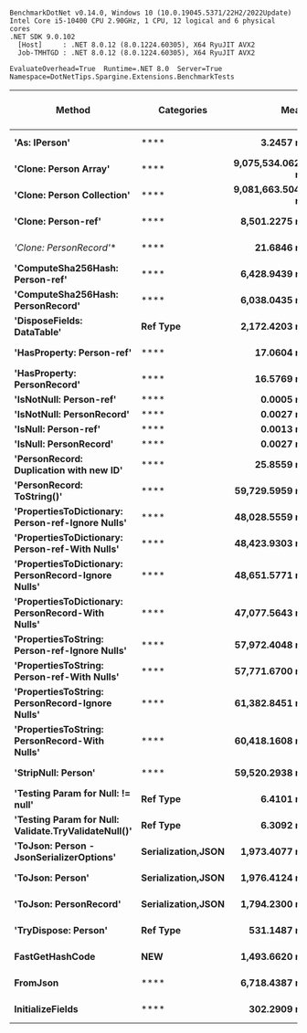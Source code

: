 ```

BenchmarkDotNet v0.14.0, Windows 10 (10.0.19045.5371/22H2/2022Update)
Intel Core i5-10400 CPU 2.90GHz, 1 CPU, 12 logical and 6 physical cores
.NET SDK 9.0.102
  [Host]     : .NET 8.0.12 (8.0.1224.60305), X64 RyuJIT AVX2
  Job-TMHTGD : .NET 8.0.12 (8.0.1224.60305), X64 RyuJIT AVX2

EvaluateOverhead=True  Runtime=.NET 8.0  Server=True  
Namespace=DotNetTips.Spargine.Extensions.BenchmarkTests  

```
| Method                                               | Categories         | Mean              | Error           | StdDev          | StdErr         | Median            | Min               | Q1                | Q3                | Max               | Op/s                | CI99.9% Margin | Iterations | Kurtosis | MValue | Skewness | Rank | LogicalGroup | Baseline | Exceptions | Code Size | Gen0    | Completed Work Items | Lock Contentions | Gen1    | Gen2    | Allocated |
|----------------------------------------------------- |------------------- |------------------:|----------------:|----------------:|---------------:|------------------:|------------------:|------------------:|------------------:|------------------:|--------------------:|---------------:|-----------:|---------:|-------:|---------:|-----:|------------- |--------- |-----------:|----------:|--------:|---------------------:|-----------------:|--------:|--------:|----------:|
| **&#39;As: IPerson&#39;**                                        | ****                   |         **3.2457 ns** |       **0.0365 ns** |       **0.0342 ns** |      **0.0088 ns** |         **3.2567 ns** |         **3.1582 ns** |         **3.2452 ns** |         **3.2609 ns** |         **3.2752 ns** |       **308,099,593.8** |       **7.496 ns** |      **15.00** |    **4.112** |  **2.000** |  **-1.5342** |    **2** | *****            | **No**       |          **-** |     **532 B** |       **-** |                    **-** |                **-** |       **-** |       **-** |         **-** |
| **&#39;Clone: Person Array&#39;**                                | ****                   | **9,075,534.0625 ns** | **139,712.6641 ns** | **130,687.3128 ns** | **33,743.3191 ns** | **9,021,348.4375 ns** | **8,897,879.6875 ns** | **8,981,293.7500 ns** | **9,159,132.0312 ns** | **9,336,415.6250 ns** |               **110.2** | **-16,864.160 ns** |      **15.00** |    **1.902** |  **2.000** |   **0.4095** |   **19** | *****            | **No**       |          **-** |   **3,973 B** | **46.8750** |                    **-** |                **-** | **31.2500** | **31.2500** | **3783631 B** |
| **&#39;Clone: Person Collection&#39;**                           | ****                   | **9,081,663.5045 ns** | **169,637.6479 ns** | **150,379.3563 ns** | **40,190.5735 ns** | **9,024,050.0000 ns** | **8,908,375.0000 ns** | **8,954,716.7969 ns** | **9,170,805.8594 ns** | **9,354,656.2500 ns** |               **110.1** | **-20,088.287 ns** |      **14.00** |    **1.716** |  **2.000** |   **0.5267** |   **19** | *****            | **No**       |          **-** |   **3,238 B** | **46.8750** |                    **-** |                **-** | **31.2500** | **31.2500** | **3779093 B** |
| **&#39;Clone: Person-ref&#39;**                                  | ****                   |     **8,501.2275 ns** |      **37.5116 ns** |      **33.2531 ns** |      **8.8873 ns** |     **8,506.6635 ns** |     **8,449.9512 ns** |     **8,480.4134 ns** |     **8,523.8338 ns** |     **8,562.8342 ns** |           **117,630.1** |       **2.556 ns** |      **14.00** |    **1.888** |  **2.000** |   **0.0191** |   **16** | *****            | **No**       |          **-** |   **3,233 B** |  **0.0458** |                    **-** |                **-** |       **-** |       **-** |    **4496 B** |
| **&#39;Clone: PersonRecord*&#39;**                               | ****                   |        **21.6846 ns** |       **0.2066 ns** |       **0.1932 ns** |      **0.0499 ns** |        **21.7221 ns** |        **21.3624 ns** |        **21.5044 ns** |        **21.8199 ns** |        **21.9833 ns** |        **46,115,585.5** |       **7.475 ns** |      **15.00** |    **1.619** |  **2.000** |  **-0.2700** |    **5** | *****            | **No**       |          **-** |     **183 B** |  **0.0010** |                    **-** |                **-** |       **-** |       **-** |      **88 B** |
| **&#39;ComputeSha256Hash: Person-ref&#39;**                      | ****                   |     **6,428.9439 ns** |      **28.3650 ns** |      **26.5327 ns** |      **6.8507 ns** |     **6,428.4496 ns** |     **6,375.3407 ns** |     **6,418.8381 ns** |     **6,448.7289 ns** |     **6,468.9991 ns** |           **155,546.5** |       **4.075 ns** |      **15.00** |    **2.212** |  **2.000** |  **-0.3162** |   **14** | *****            | **No**       |          **-** |   **1,700 B** |  **0.0381** |                    **-** |                **-** |       **-** |       **-** |    **4008 B** |
| **&#39;ComputeSha256Hash: PersonRecord&#39;**                    | ****                   |     **6,038.0435 ns** |      **38.7807 ns** |      **36.2755 ns** |      **9.3663 ns** |     **6,050.1240 ns** |     **5,967.0803 ns** |     **6,014.2719 ns** |     **6,054.4441 ns** |     **6,104.4834 ns** |           **165,616.6** |       **2.817 ns** |      **15.00** |    **2.324** |  **2.000** |  **-0.0307** |   **13** | *****            | **No**       |          **-** |   **1,700 B** |  **0.0381** |                    **-** |                **-** |       **-** |       **-** |    **3880 B** |
| **&#39;DisposeFields: DataTable&#39;**                           | **Ref Type**           |     **2,172.4203 ns** |      **11.6547 ns** |      **10.9018 ns** |      **2.8148 ns** |     **2,170.0520 ns** |     **2,158.1882 ns** |     **2,164.3030 ns** |     **2,177.0054 ns** |     **2,194.1910 ns** |           **460,316.1** |       **6.093 ns** |      **15.00** |    **2.168** |  **2.000** |   **0.6329** |   **12** | *****            | **No**       |          **-** |   **3,105 B** |  **0.0420** |                    **-** |                **-** |       **-** |       **-** |    **4144 B** |
| **&#39;HasProperty: Person-ref&#39;**                            | ****                   |        **17.0604 ns** |       **0.3617 ns** |       **0.3715 ns** |      **0.0901 ns** |        **17.1643 ns** |        **16.4696 ns** |        **16.7020 ns** |        **17.4117 ns** |        **17.5217 ns** |        **58,615,111.0** |       **8.455 ns** |      **17.00** |    **1.217** |  **3.333** |  **-0.1875** |    **4** | *****            | **No**       |          **-** |     **522 B** |       **-** |                    **-** |                **-** |       **-** |       **-** |         **-** |
| **&#39;HasProperty: PersonRecord&#39;**                          | ****                   |        **16.5769 ns** |       **0.1732 ns** |       **0.1620 ns** |      **0.0418 ns** |        **16.6239 ns** |        **16.2498 ns** |        **16.4868 ns** |        **16.6603 ns** |        **16.8571 ns** |        **60,325,049.9** |       **7.479 ns** |      **15.00** |    **2.280** |  **2.000** |  **-0.5392** |    **4** | *****            | **No**       |          **-** |     **522 B** |       **-** |                    **-** |                **-** |       **-** |       **-** |         **-** |
| **&#39;IsNotNull: Person-ref&#39;**                              | ****                   |         **0.0005 ns** |       **0.0012 ns** |       **0.0011 ns** |      **0.0003 ns** |         **0.0000 ns** |         **0.0000 ns** |         **0.0000 ns** |         **0.0002 ns** |         **0.0034 ns** | **2,003,050,363,147.9** |       **7.500 ns** |      **15.00** |    **4.608** |  **2.182** |   **1.7831** |    **1** | *****            | **No**       |          **-** |      **18 B** |       **-** |                    **-** |                **-** |       **-** |       **-** |         **-** |
| **&#39;IsNotNull: PersonRecord&#39;**                            | ****                   |         **0.0027 ns** |       **0.0028 ns** |       **0.0026 ns** |      **0.0007 ns** |         **0.0031 ns** |         **0.0000 ns** |         **0.0000 ns** |         **0.0041 ns** |         **0.0076 ns** |   **373,600,167,012.3** |       **7.500 ns** |      **15.00** |    **1.674** |  **2.000** |   **0.3116** |    **1** | *****            | **No**       |          **-** |      **18 B** |       **-** |                    **-** |                **-** |       **-** |       **-** |         **-** |
| **&#39;IsNull: Person-ref&#39;**                                 | ****                   |         **0.0013 ns** |       **0.0013 ns** |       **0.0012 ns** |      **0.0003 ns** |         **0.0012 ns** |         **0.0000 ns** |         **0.0000 ns** |         **0.0023 ns** |         **0.0031 ns** |   **767,875,194,671.2** |       **7.000 ns** |      **14.00** |    **1.370** |  **2.000** |   **0.1941** |    **1** | *****            | **No**       |          **-** |      **18 B** |       **-** |                    **-** |                **-** |       **-** |       **-** |         **-** |
| **&#39;IsNull: PersonRecord&#39;**                               | ****                   |         **0.0027 ns** |       **0.0021 ns** |       **0.0019 ns** |      **0.0005 ns** |         **0.0033 ns** |         **0.0000 ns** |         **0.0007 ns** |         **0.0040 ns** |         **0.0055 ns** |   **376,406,367,962.0** |       **7.500 ns** |      **15.00** |    **1.455** |  **3.000** |  **-0.3095** |    **1** | *****            | **No**       |          **-** |      **18 B** |       **-** |                    **-** |                **-** |       **-** |       **-** |         **-** |
| **&#39;PersonRecord: Duplication with new ID&#39;**              | ****                   |        **25.8559 ns** |       **0.1769 ns** |       **0.1568 ns** |      **0.0419 ns** |        **25.8993 ns** |        **25.6052 ns** |        **25.7147 ns** |        **25.9709 ns** |        **26.0985 ns** |        **38,675,885.9** |       **6.979 ns** |      **14.00** |    **1.527** |  **2.000** |  **-0.1637** |    **6** | *****            | **No**       |          **-** |     **589 B** |  **0.0010** |                    **-** |                **-** |       **-** |       **-** |      **88 B** |
| **&#39;PersonRecord: ToString()&#39;**                           | ****                   |    **59,729.5959 ns** |     **225.9895 ns** |     **211.3907 ns** |     **54.5809 ns** |    **59,766.4673 ns** |    **59,349.4202 ns** |    **59,602.4414 ns** |    **59,859.6283 ns** |    **60,028.7048 ns** |            **16,742.1** |     **-19.790 ns** |      **15.00** |    **1.873** |  **2.000** |  **-0.4089** |   **18** | *****            | **No**       |          **-** |     **840 B** |  **0.9155** |                    **-** |                **-** |       **-** |       **-** |   **86860 B** |
| **&#39;PropertiesToDictionary: Person-ref-Ignore Nulls&#39;**    | ****                   |    **48,028.5559 ns** |     **184.6206 ns** |     **172.6942 ns** |     **44.5895 ns** |    **48,001.7517 ns** |    **47,745.2576 ns** |    **47,930.7037 ns** |    **48,149.1241 ns** |    **48,337.2314 ns** |            **20,820.9** |     **-14.795 ns** |      **15.00** |    **1.974** |  **2.000** |  **-0.0216** |   **17** | *****            | **No**       |          **-** |   **3,844 B** |  **0.4883** |                    **-** |                **-** |       **-** |       **-** |   **46216 B** |
| **&#39;PropertiesToDictionary: Person-ref-With Nulls&#39;**      | ****                   |    **48,423.9303 ns** |     **434.5929 ns** |     **406.5184 ns** |    **104.9626 ns** |    **48,206.1035 ns** |    **47,871.4050 ns** |    **48,107.7728 ns** |    **48,758.0261 ns** |    **49,092.8162 ns** |            **20,650.9** |     **-44.981 ns** |      **15.00** |    **1.321** |  **2.000** |   **0.2199** |   **17** | *****            | **No**       |          **-** |   **3,841 B** |  **0.4883** |                    **-** |                **-** |       **-** |       **-** |   **46216 B** |
| **&#39;PropertiesToDictionary: PersonRecord-Ignore Nulls&#39;**  | ****                   |    **48,651.5771 ns** |     **482.0058 ns** |     **450.8685 ns** |    **116.4137 ns** |    **48,827.3499 ns** |    **48,034.4971 ns** |    **48,266.8335 ns** |    **49,011.1847 ns** |    **49,352.5269 ns** |            **20,554.3** |     **-50.707 ns** |      **15.00** |    **1.276** |  **2.000** |  **-0.0525** |   **17** | *****            | **No**       |          **-** |   **3,876 B** |  **0.4883** |                    **-** |                **-** |       **-** |       **-** |   **46531 B** |
| **&#39;PropertiesToDictionary: PersonRecord-With Nulls&#39;**    | ****                   |    **47,077.5643 ns** |     **247.4347 ns** |     **231.4506 ns** |     **59.7603 ns** |    **47,066.7786 ns** |    **46,615.4297 ns** |    **46,943.7988 ns** |    **47,258.6945 ns** |    **47,414.3921 ns** |            **21,241.5** |     **-22.380 ns** |      **15.00** |    **2.038** |  **2.000** |  **-0.1344** |   **17** | *****            | **No**       |          **-** |   **3,878 B** |  **0.4883** |                    **-** |                **-** |       **-** |       **-** |   **46531 B** |
| **&#39;PropertiesToString: Person-ref-Ignore Nulls&#39;**        | ****                   |    **57,972.4048 ns** |     **246.1695 ns** |     **230.2671 ns** |     **59.4547 ns** |    **57,948.4375 ns** |    **57,549.4385 ns** |    **57,821.2646 ns** |    **58,096.2067 ns** |    **58,385.9619 ns** |            **17,249.6** |     **-22.227 ns** |      **15.00** |    **2.041** |  **2.000** |  **-0.0088** |   **18** | *****            | **No**       |          **-** |   **7,744 B** |  **0.8545** |                    **-** |                **-** |       **-** |       **-** |   **82632 B** |
| **&#39;PropertiesToString: Person-ref-With Nulls&#39;**          | ****                   |    **57,771.6700 ns** |     **156.6456 ns** |     **122.2986 ns** |     **35.3046 ns** |    **57,824.2401 ns** |    **57,577.6855 ns** |    **57,663.3972 ns** |    **57,862.8296 ns** |    **57,899.7925 ns** |            **17,309.5** |     **-11.652 ns** |      **12.00** |    **1.489** |  **2.000** |  **-0.5863** |   **18** | *****            | **No**       |          **-** |   **7,737 B** |  **0.8545** |                    **-** |                **-** |       **-** |       **-** |   **82672 B** |
| **&#39;PropertiesToString: PersonRecord-Ignore Nulls&#39;**      | ****                   |    **61,382.8451 ns** |     **509.8378 ns** |     **476.9026 ns** |    **123.1357 ns** |    **61,213.9771 ns** |    **60,745.3979 ns** |    **61,040.3870 ns** |    **61,797.4548 ns** |    **62,268.7256 ns** |            **16,291.2** |     **-54.068 ns** |      **15.00** |    **1.644** |  **2.000** |   **0.4080** |   **18** | *****            | **No**       |          **-** |   **7,760 B** |  **0.8545** |                    **-** |                **-** |       **-** |       **-** |   **85446 B** |
| **&#39;PropertiesToString: PersonRecord-With Nulls&#39;**        | ****                   |    **60,418.1608 ns** |     **369.3928 ns** |     **345.5303 ns** |     **89.2155 ns** |    **60,428.8330 ns** |    **59,682.9590 ns** |    **60,192.1021 ns** |    **60,697.1985 ns** |    **60,928.2349 ns** |            **16,551.3** |     **-37.108 ns** |      **15.00** |    **2.199** |  **2.000** |  **-0.3268** |   **18** | *****            | **No**       |          **-** |   **7,818 B** |  **0.8545** |                    **-** |                **-** |       **-** |       **-** |   **85718 B** |
| **&#39;StripNull: Person&#39;**                                  | ****                   |    **59,520.2938 ns** |     **173.4307 ns** |     **153.7418 ns** |     **41.0892 ns** |    **59,502.6337 ns** |    **59,161.5173 ns** |    **59,432.5089 ns** |    **59,639.1510 ns** |    **59,708.8684 ns** |            **16,801.0** |     **-13.545 ns** |      **14.00** |    **2.682** |  **2.000** |  **-0.5844** |   **18** | *****            | **No**       |          **-** |   **7,712 B** |  **0.8545** |                    **-** |                **-** |       **-** |       **-** |   **83704 B** |
| **&#39;Testing Param for Null: != null&#39;**                    | **Ref Type**           |         **6.4101 ns** |       **0.0257 ns** |       **0.0228 ns** |      **0.0061 ns** |         **6.4150 ns** |         **6.3680 ns** |         **6.3953 ns** |         **6.4240 ns** |         **6.4475 ns** |       **156,003,547.7** |       **6.997 ns** |      **14.00** |    **1.882** |  **2.000** |  **-0.2297** |    **3** | *****            | **No**       |          **-** |      **65 B** |  **0.0003** |                    **-** |                **-** |       **-** |       **-** |      **24 B** |
| **&#39;Testing Param for Null: Validate.TryValidateNull()&#39;** | **Ref Type**           |         **6.3092 ns** |       **0.0316 ns** |       **0.0264 ns** |      **0.0073 ns** |         **6.3184 ns** |         **6.2646 ns** |         **6.2872 ns** |         **6.3304 ns** |         **6.3411 ns** |       **158,498,794.8** |       **6.496 ns** |      **13.00** |    **1.622** |  **2.000** |  **-0.5268** |    **3** | *****            | **No**       |          **-** |      **65 B** |  **0.0003** |                    **-** |                **-** |       **-** |       **-** |      **24 B** |
| **&#39;ToJson: Person - JsonSerializerOptions&#39;**             | **Serialization,JSON** |     **1,973.4077 ns** |       **8.6125 ns** |       **8.0561 ns** |      **2.0801 ns** |     **1,974.4644 ns** |     **1,955.0888 ns** |     **1,967.7134 ns** |     **1,979.2553 ns** |     **1,983.7555 ns** |           **506,737.7** |       **6.460 ns** |      **15.00** |    **2.478** |  **2.000** |  **-0.5221** |   **11** | *****            | **No**       |          **-** |     **759 B** |  **0.0191** |                    **-** |                **-** |  **0.0153** |       **-** |    **2040 B** |
| **&#39;ToJson: Person&#39;**                                     | **Serialization,JSON** |     **1,976.4124 ns** |       **7.1630 ns** |       **6.7002 ns** |      **1.7300 ns** |     **1,977.1994 ns** |     **1,966.7524 ns** |     **1,970.7859 ns** |     **1,980.3045 ns** |     **1,989.9565 ns** |           **505,967.3** |       **6.635 ns** |      **15.00** |    **2.036** |  **2.000** |   **0.2678** |   **11** | *****            | **No**       |          **-** |   **2,405 B** |  **0.0191** |                    **-** |                **-** |       **-** |       **-** |    **1960 B** |
| **&#39;ToJson: PersonRecord&#39;**                               | **Serialization,JSON** |     **1,794.2300 ns** |       **4.8185 ns** |       **4.0236 ns** |      **1.1160 ns** |     **1,793.8613 ns** |     **1,788.1980 ns** |     **1,790.0048 ns** |     **1,796.8341 ns** |     **1,801.5073 ns** |           **557,342.1** |       **5.942 ns** |      **13.00** |    **1.700** |  **2.000** |   **0.1060** |   **10** | *****            | **No**       |          **-** |   **2,403 B** |  **0.0191** |                    **-** |                **-** |       **-** |       **-** |    **1872 B** |
| **&#39;TryDispose: Person&#39;**                                 | **Ref Type**           |       **531.1487 ns** |       **7.5620 ns** |       **7.0735 ns** |      **1.8264 ns** |       **532.5480 ns** |       **519.9718 ns** |       **526.1347 ns** |       **536.5801 ns** |       **541.1183 ns** |         **1,882,711.8** |       **6.587 ns** |      **15.00** |    **1.507** |  **2.000** |  **-0.0696** |    **8** | *****            | **No**       |          **-** |   **1,269 B** |  **0.0315** |                    **-** |                **-** |       **-** |       **-** |    **2920 B** |
| **FastGetHashCode**                                      | ****NEW****            |     **1,493.6620 ns** |       **4.0631 ns** |       **3.6018 ns** |      **0.9626 ns** |     **1,493.2782 ns** |     **1,486.0823 ns** |     **1,492.1195 ns** |     **1,494.9116 ns** |     **1,499.7322 ns** |           **669,495.5** |       **6.519 ns** |      **14.00** |    **2.617** |  **2.000** |   **0.0075** |    **9** | *****            | **No**       |          **-** |   **1,512 B** |       **-** |                    **-** |                **-** |       **-** |       **-** |      **56 B** |
| **FromJson**                                             | ****                   |     **6,718.4387 ns** |      **16.4615 ns** |      **15.3981 ns** |      **3.9758 ns** |     **6,712.4054 ns** |     **6,701.1658 ns** |     **6,707.9636 ns** |     **6,728.6160 ns** |     **6,750.4097 ns** |           **148,844.1** |       **5.512 ns** |      **15.00** |    **2.086** |  **2.000** |   **0.7850** |   **15** | *****            | **No**       |          **-** |     **877 B** |  **0.0229** |                    **-** |                **-** |       **-** |       **-** |    **2616 B** |
| **InitializeFields**                                     | ****                   |       **302.2909 ns** |       **1.3326 ns** |       **1.1813 ns** |      **0.3157 ns** |       **302.0581 ns** |       **300.6163 ns** |       **301.4413 ns** |       **302.9056 ns** |       **304.5619 ns** |         **3,308,072.0** |       **6.842 ns** |      **14.00** |    **1.888** |  **2.000** |   **0.3316** |    **7** | *****            | **No**       |          **-** |   **4,651 B** |  **0.0052** |                    **-** |                **-** |       **-** |       **-** |     **520 B** |
